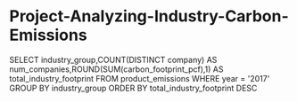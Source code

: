 # Project-Analyzing-Industry-Carbon-Emissions
SELECT industry_group,COUNT(DISTINCT company) AS num_companies,ROUND(SUM(carbon_footprint_pcf),1) AS total_industry_footprint
FROM product_emissions
WHERE year = '2017'
GROUP BY industry_group
ORDER BY total_industry_footprint DESC
